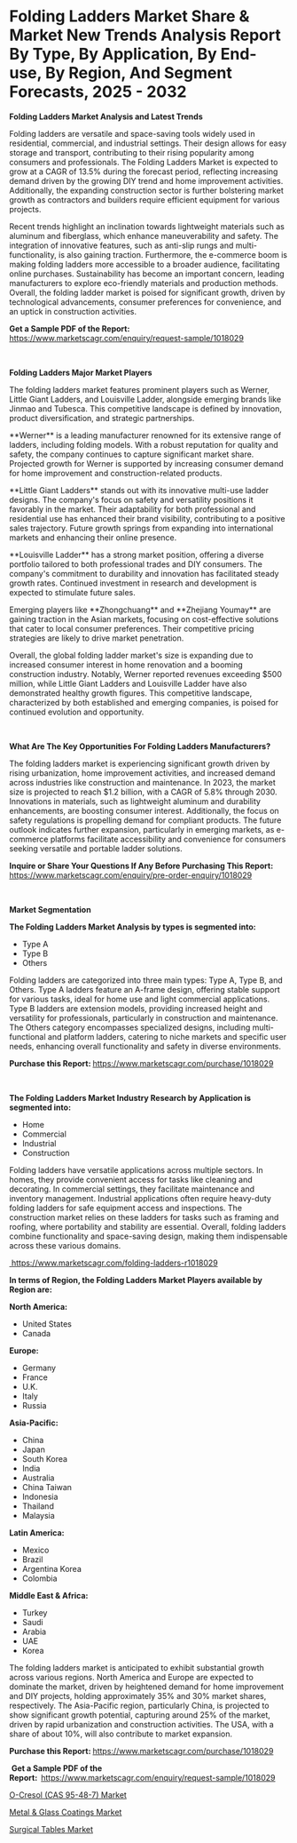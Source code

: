 <p><h1>Folding Ladders Market Share & Market New Trends Analysis Report By Type, By Application, By End-use, By Region, And Segment Forecasts, 2025 - 2032</h1></p><p><strong>Folding Ladders Market Analysis and Latest Trends</strong></p>
<p><p>Folding ladders are versatile and space-saving tools widely used in residential, commercial, and industrial settings. Their design allows for easy storage and transport, contributing to their rising popularity among consumers and professionals. The Folding Ladders Market is expected to grow at a CAGR of 13.5% during the forecast period, reflecting increasing demand driven by the growing DIY trend and home improvement activities. Additionally, the expanding construction sector is further bolstering market growth as contractors and builders require efficient equipment for various projects.</p><p>Recent trends highlight an inclination towards lightweight materials such as aluminum and fiberglass, which enhance maneuverability and safety. The integration of innovative features, such as anti-slip rungs and multi-functionality, is also gaining traction. Furthermore, the e-commerce boom is making folding ladders more accessible to a broader audience, facilitating online purchases. Sustainability has become an important concern, leading manufacturers to explore eco-friendly materials and production methods. Overall, the folding ladder market is poised for significant growth, driven by technological advancements, consumer preferences for convenience, and an uptick in construction activities.</p></p>
<p><strong>Get a Sample PDF of the Report:&nbsp;</strong> <a href="https://www.marketscagr.com/enquiry/request-sample/1018029?utm_campaign=1836&utm_medium=2&utm_source=Github&utm_content=ia&utm_term=21032025&utm_id=folding-ladders">https://www.marketscagr.com/enquiry/request-sample/1018029</a></p>
<p>&nbsp;</p>
<p><strong>Folding Ladders Major Market Players</strong></p>
<p><p>The folding ladders market features prominent players such as Werner, Little Giant Ladders, and Louisville Ladder, alongside emerging brands like Jinmao and Tubesca. This competitive landscape is defined by innovation, product diversification, and strategic partnerships.</p><p>**Werner** is a leading manufacturer renowned for its extensive range of ladders, including folding models. With a robust reputation for quality and safety, the company continues to capture significant market share. Projected growth for Werner is supported by increasing consumer demand for home improvement and construction-related products.</p><p>**Little Giant Ladders** stands out with its innovative multi-use ladder designs. The company's focus on safety and versatility positions it favorably in the market. Their adaptability for both professional and residential use has enhanced their brand visibility, contributing to a positive sales trajectory. Future growth springs from expanding into international markets and enhancing their online presence.</p><p>**Louisville Ladder** has a strong market position, offering a diverse portfolio tailored to both professional trades and DIY consumers. The company's commitment to durability and innovation has facilitated steady growth rates. Continued investment in research and development is expected to stimulate future sales.</p><p>Emerging players like **Zhongchuang** and **Zhejiang Youmay** are gaining traction in the Asian markets, focusing on cost-effective solutions that cater to local consumer preferences. Their competitive pricing strategies are likely to drive market penetration.</p><p>Overall, the global folding ladder market's size is expanding due to increased consumer interest in home renovation and a booming construction industry. Notably, Werner reported revenues exceeding $500 million, while Little Giant Ladders and Louisville Ladder have also demonstrated healthy growth figures. This competitive landscape, characterized by both established and emerging companies, is poised for continued evolution and opportunity.</p></p>
<p>&nbsp;</p>
<p><strong>What Are The Key Opportunities For Folding Ladders Manufacturers?</strong></p>
<p><p>The folding ladders market is experiencing significant growth driven by rising urbanization, home improvement activities, and increased demand across industries like construction and maintenance. In 2023, the market size is projected to reach $1.2 billion, with a CAGR of 5.8% through 2030. Innovations in materials, such as lightweight aluminum and durability enhancements, are boosting consumer interest. Additionally, the focus on safety regulations is propelling demand for compliant products. The future outlook indicates further expansion, particularly in emerging markets, as e-commerce platforms facilitate accessibility and convenience for consumers seeking versatile and portable ladder solutions.</p></p>
<p><strong>Inquire or Share Your Questions If Any Before Purchasing This Report:</strong> <a href="https://www.marketscagr.com/enquiry/pre-order-enquiry/1018029?utm_campaign=1836&utm_medium=2&utm_source=Github&utm_content=ia&utm_term=21032025&utm_id=folding-ladders">https://www.marketscagr.com/enquiry/pre-order-enquiry/1018029</a></p>
<p>&nbsp;</p>
<p><strong>Market Segmentation</strong></p>
<p><strong>The Folding Ladders Market Analysis by types is segmented into:</strong></p>
<p><ul><li>Type A</li><li>Type B</li><li>Others</li></ul></p>
<p><p>Folding ladders are categorized into three main types: Type A, Type B, and Others. Type A ladders feature an A-frame design, offering stable support for various tasks, ideal for home use and light commercial applications. Type B ladders are extension models, providing increased height and versatility for professionals, particularly in construction and maintenance. The Others category encompasses specialized designs, including multi-functional and platform ladders, catering to niche markets and specific user needs, enhancing overall functionality and safety in diverse environments.</p></p>
<p><strong>Purchase this Report:&nbsp;</strong><a href="https://www.marketscagr.com/purchase/1018029?utm_campaign=1836&utm_medium=2&utm_source=Github&utm_content=ia&utm_term=21032025&utm_id=folding-ladders">https://www.marketscagr.com/purchase/1018029</a></p>
<p>&nbsp;</p>
<p><strong>The Folding Ladders Market Industry Research by Application is segmented into:</strong></p>
<p><ul><li>Home</li><li>Commercial</li><li>Industrial</li><li>Construction</li></ul></p>
<p><p>Folding ladders have versatile applications across multiple sectors. In homes, they provide convenient access for tasks like cleaning and decorating. In commercial settings, they facilitate maintenance and inventory management. Industrial applications often require heavy-duty folding ladders for safe equipment access and inspections. The construction market relies on these ladders for tasks such as framing and roofing, where portability and stability are essential. Overall, folding ladders combine functionality and space-saving design, making them indispensable across these various domains.</p></p>
<p><a href="https://www.marketscagr.com/folding-ladders-r1018029?utm_campaign=1836&utm_medium=2&utm_source=Github&utm_content=ia&utm_term=21032025&utm_id=folding-ladders">&nbsp;https://www.marketscagr.com/folding-ladders-r1018029</a></p>
<p><strong>In terms of Region, the Folding Ladders Market Players available by Region are:</strong></p>
<p>
    <p> <strong> North America: </strong>
        <ul>
            <li>United States</li>
            <li>Canada</li>
        </ul>
        </p> 
    <p> <strong> Europe: </strong>
        <ul>
            <li>Germany</li>
            <li>France</li>
            <li>U.K.</li>
            <li>Italy</li>
            <li>Russia</li>
        </ul>
        </p> 
    <p> <strong> Asia-Pacific: </strong>
        <ul>
            <li>China</li>
            <li>Japan</li>
            <li>South Korea</li>
            <li>India</li>
            <li>Australia</li>
            <li>China Taiwan</li>
            <li>Indonesia</li>
            <li>Thailand</li>
            <li>Malaysia</li>
        </ul>
        </p> 
    <p> <strong> Latin America: </strong>
        <ul>
            <li>Mexico</li>
            <li>Brazil</li>
            <li>Argentina Korea</li>
            <li>Colombia</li>
        </ul>
        </p> 
    <p> <strong> Middle East & Africa: </strong>
        <ul>
            <li>Turkey</li>
            <li>Saudi</li>
            <li>Arabia</li>
            <li>UAE</li>
            <li>Korea</li>
        </ul>
    </p>
    </p>
<p><p>The folding ladders market is anticipated to exhibit substantial growth across various regions. North America and Europe are expected to dominate the market, driven by heightened demand for home improvement and DIY projects, holding approximately 35% and 30% market shares, respectively. The Asia-Pacific region, particularly China, is projected to show significant growth potential, capturing around 25% of the market, driven by rapid urbanization and construction activities. The USA, with a share of about 10%, will also contribute to market expansion.</p></p>
<p><strong>Purchase this Report: </strong><a href="https://www.marketscagr.com/purchase/1018029?utm_campaign=1836&utm_medium=2&utm_source=Github&utm_content=ia&utm_term=21032025&utm_id=folding-ladders">https://www.marketscagr.com/purchase/1018029</a></p>
<p>&nbsp;<strong>Get a Sample PDF of the Report:&nbsp;&nbsp;</strong><a href="https://www.marketscagr.com/enquiry/request-sample/1018029?utm_campaign=1836&utm_medium=2&utm_source=Github&utm_content=ia&utm_term=21032025&utm_id=folding-ladders">https://www.marketscagr.com/enquiry/request-sample/1018029</a></p>
<p><strong></strong></p>
<p><p><a href="https://github.com/kimberjam0i/Market-Research-Report-List-1/blob/main/o-cresol-cas-95-48-7-market.md?utm_campaign=1836&utm_medium=2&utm_source=Github&utm_content=ia&utm_term=21032025&utm_id=folding-ladders">O-Cresol (CAS 95-48-7) Market</a></p><p><a href="https://github.com/lashaunm5st/Market-Research-Report-List-1/blob/main/metal-glass-coatings-market.md?utm_campaign=1836&utm_medium=2&utm_source=Github&utm_content=ia&utm_term=21032025&utm_id=folding-ladders">Metal & Glass Coatings Market</a></p><p><a href="https://github.com/ElviraLeka1962/Market-Research-Report-List-1/blob/main/surgical-tables-market.md?utm_campaign=1836&utm_medium=2&utm_source=Github&utm_content=ia&utm_term=21032025&utm_id=folding-ladders">Surgical Tables Market</a></p></p>